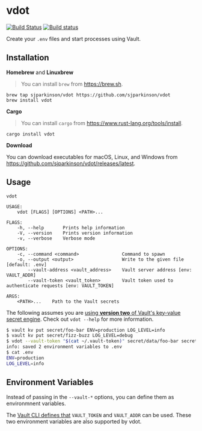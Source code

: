 # vdot

[![Build Status](https://travis-ci.com/sjparkinson/vdot.svg?branch=master)](https://travis-ci.com/sjparkinson/vdot) [![Build status](https://ci.appveyor.com/api/projects/status/jdi9mkoeauoa1ike/branch/master?svg=true)](https://ci.appveyor.com/project/sjparkinson/vdot/branch/master)

Create your `.env` files and start processes using Vault.

## Installation

**Homebrew** and **Linuxbrew**

> You can install `brew` from https://brew.sh.

```shell
brew tap sjparkinson/vdot https://github.com/sjparkinson/vdot
brew install vdot
```

**Cargo**

> You can install `cargo` from https://www.rust-lang.org/tools/install.

```shell
cargo install vdot
```

**Download**

You can download executables for macOS, Linux, and Windows from https://github.com/sjparkinson/vdot/releases/latest.

## Usage

```
vdot

USAGE:
    vdot [FLAGS] [OPTIONS] <PATH>...

FLAGS:
    -h, --help       Prints help information
    -V, --version    Prints version information
    -v, --verbose    Verbose mode

OPTIONS:
    -c, --command <command>                Command to spawn
    -o, --output <output>                  Write to the given file [default: .env]
        --vault-address <vault_address>    Vault server address [env: VAULT_ADDR]
        --vault-token <vault_token>        Vault token used to authenticate requests [env: VAULT_TOKEN]

ARGS:
    <PATH>...    Path to the Vault secrets
```

The following assumes you are [using **version two** of Vault's key-value secret engine](https://www.vaultproject.io/docs/secrets/kv/index.html). Check out `vdot --help` for more information.

```bash
$ vault kv put secret/foo-bar ENV=production LOG_LEVEL=info
$ vault kv put secret/fizz-buzz LOG_LEVEL=debug
$ vdot --vault-token "$(cat ~/.vault-token)" secret/data/foo-bar secret/data/fizz-buzz
info: saved 2 environment variables to .env
$ cat .env
ENV=production
LOG_LEVEL=info
```

## Environment Variables

Instead of passing in the `--vault-*` options, you can define them as environmnent variables.

The [Vault CLI defines that](https://www.vaultproject.io/docs/commands/index.html#environment-variables) `VAULT_TOKEN` and `VAULT_ADDR` can be used. These two environment variables are also supported by vdot.
